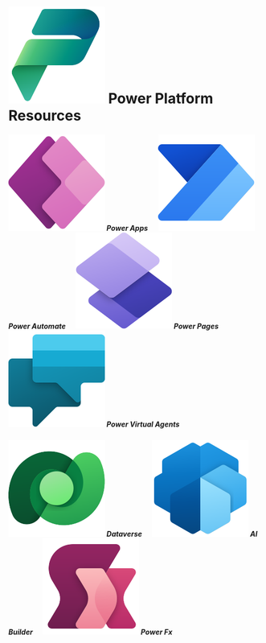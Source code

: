 # ![Power Platform](https://github.com/powerplatform-partner/.github/blob/main/profile/images/PowerPlatform_scalable.svg) Power Platform Resources

##### ![Power Apps](https://github.com/powerplatform-partner/.github/blob/main/profile/images/PowerApps_scalable.svg) Power Apps &nbsp;&nbsp;&nbsp;&nbsp; ![Power Automate](https://github.com/powerplatform-partner/.github/blob/main/profile/images/PowerAutomate_scalable.svg) Power Automate &nbsp;&nbsp;&nbsp;&nbsp; ![Power Pages](https://github.com/powerplatform-partner/.github/blob/main/profile/images/PowerPages_scalable.svg) Power Pages &nbsp;&nbsp;&nbsp;&nbsp; ![Power Virtual Agents](https://github.com/powerplatform-partner/.github/blob/main/profile/images/PowerVirtualAgents_scalable.svg) Power Virtual Agents

##### ![Dataverse](https://github.com/powerplatform-partner/.github/blob/main/profile/images/Dataverse_scalable.svg) Dataverse &nbsp;&nbsp;&nbsp;&nbsp; ![AI Builder](https://github.com/powerplatform-partner/.github/blob/main/profile/images/AIBuilder_scalable.svg) AI Builder &nbsp;&nbsp;&nbsp;&nbsp; ![Power Fx](https://github.com/powerplatform-partner/.github/blob/main/profile/images/PowerFx_scalable.svg) Power Fx
